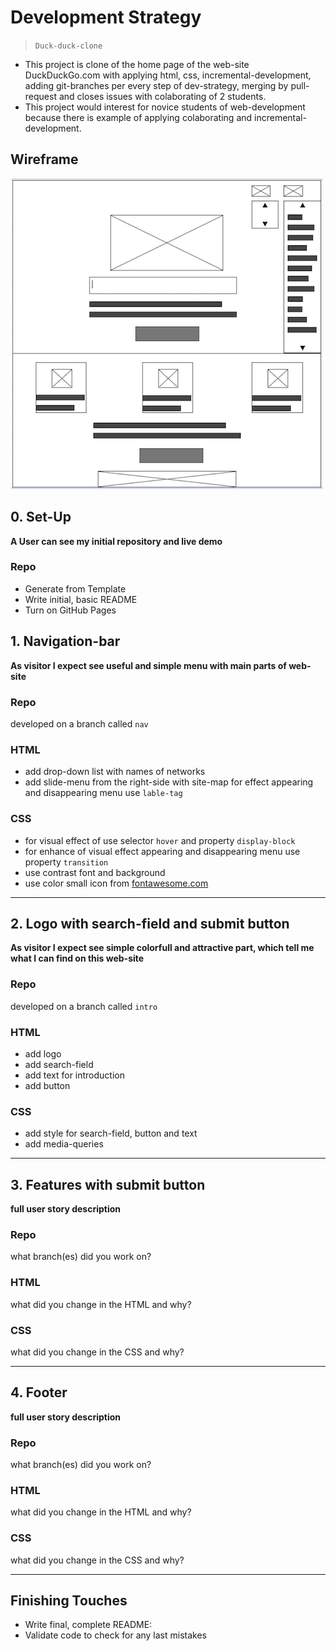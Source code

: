 # Development Strategy

> `Duck-duck-clone`

- This project is clone of the home page of the web-site DuckDuckGo.com with applying html, css,  incremental-development, adding git-branches per every step of dev-strategy, merging by pull-request and closes issues with colaborating of 2 students. 
- This project would interest for novice students of web-development because there is example of applying colaborating and incremental-development.

## Wireframe

![wireframe](./wireframe.png)

## 0. Set-Up

__A User can see my initial repository and live demo__

### Repo

- Generate from Template
- Write initial, basic README
- Turn on GitHub Pages

## 1. Navigation-bar

__As visitor I expect see useful and simple menu with main parts of web-site__

### Repo

developed on a branch called `nav`

### HTML

- add drop-down list with names of networks
- add slide-menu from the right-side with site-map for effect appearing and disappearing menu use `lable-tag`

### CSS

- for visual effect of use selector `hover` and property `display-block`
- for enhance of visual effect appearing and disappearing menu use property `transition`
- use contrast font and background
- use color small icon from [fontawesome.com](https://kit.fontawesome.com/)


----

## 2. Logo with search-field and submit button

__As visitor I expect see simple colorfull  and attractive part, which tell me what I can find on this web-site__

### Repo

developed on a branch called `intro`

### HTML

- add logo
- add search-field
- add text for introduction
- add button

### CSS

- add style for search-field, button and text
- add media-queries

----

## 3. Features with submit button

__full user story description__

### Repo

what branch(es) did you work on?

### HTML

what did you change in the HTML and why?

### CSS

what did you change in the CSS and why?

-----

## 4. Footer  

__full user story description__

### Repo

what branch(es) did you work on?

### HTML

what did you change in the HTML and why?

### CSS

what did you change in the CSS and why?

----


## Finishing Touches

- Write final, complete README:
- Validate code to check for any last mistakes
